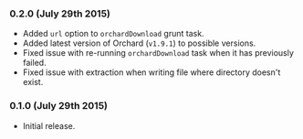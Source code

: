 ### 0.2.0 (July 29th 2015)

* Added `url` option to `orchardDownload` grunt task.
* Added latest version of Orchard (`v1.9.1`) to possible versions.
* Fixed issue with re-running `orchardDownload` task when it has previously failed.
* Fixed issue with extraction when writing file where directory doesn't exist.

### 0.1.0 (July 29th 2015)

* Initial release.

